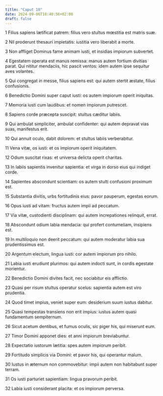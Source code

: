 ```yaml
---
title: "Caput 10"
date: 2024-09-06T18:40:56+02:00
draft: false
---
```




1 Filius sapiens lætificat patrem: filius vero stultus mœstitia est matris suæ.

2 Nil proderunt thesauri impietatis: iustitia vero liberabit a morte.

3 Non affliget Dominus fame animam iusti, et insidias impiorum subvertet.

4 Egestatem operata est manus remissa: manus autem fortium divitias parat. Qui nititur mendaciis, hic pascit ventos: idem autem ipse sequitur aves volantes.

5 Qui congregat in messe, filius sapiens est: qui autem stertit æstate, filius confusionis.

6 Benedictio Domini super caput iusti: os autem impiorum operit iniquitas.

7 Memoria iusti cum laudibus: et nomen impiorum putrescet.

8 Sapiens corde præcepta suscipit: stultus cæditur labiis.

9 Qui ambulat simpliciter, ambulat confidenter: qui autem depravat vias suas, manifestus erit.

10 Qui annuit oculo, dabit dolorem: et stultus labiis verberabitur.

11 Vena vitæ, os iusti: et os impiorum operit iniquitatem.

12 Odium suscitat rixas: et universa delicta operit charitas.

13 In labiis sapientis invenitur sapientia: et virga in dorso eius qui indiget corde.

14 Sapientes abscondunt scientiam: os autem stulti confusioni proximum est.

15 Substantia divitis, urbs fortitudinis eius: pavor pauperum, egestas eorum.

16 Opus iusti ad vitam: fructus autem impii ad peccatum.

17 Via vitæ, custodienti disciplinam: qui autem increpationes relinquit, errat.

18 Abscondunt odium labia mendacia: qui profert contumeliam, insipiens est.

19 In multiloquio non deerit peccatum: qui autem moderatur labia sua prudentissimus est.

20 Argentum electum, lingua iusti: cor autem impiorum pro nihilo.

21 Labia iusti erudiunt plurimos: qui autem indocti sunt, in cordis egestate morientur.

22 Benedictio Domini divites facit, nec sociabitur eis afflictio.

23 Quasi per risum stultus operatur scelus: sapientia autem est viro prudentia.

24 Quod timet impius, veniet super eum: desiderium suum iustus dabitur.

25 Quasi tempestas transiens non erit impius: iustus autem quasi fundamentum sempiternum.

26 Sicut acetum dentibus, et fumus oculis, sic piger his, qui miserunt eum.

27 Timor Domini apponet dies: et anni impiorum breviabuntur.

28 Expectatio iustorum lætitia: spes autem impiorum peribit.

29 Fortitudo simplicis via Domini: et pavor his, qui operantur malum.

30 Iustus in æternum non commovebitur: impii autem non habitabunt super terram.

31 Os iusti parturiet sapientiam: lingua pravorum peribit.

32 Labia iusti considerant placita: et os impiorum perversa.

